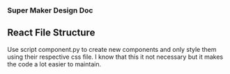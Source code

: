 ### Super Maker Design Doc

## React File Structure
Use script component.py to create new components and only style them using their respective css file. I know that this it not necessary but it makes the code a lot easier to maintain.